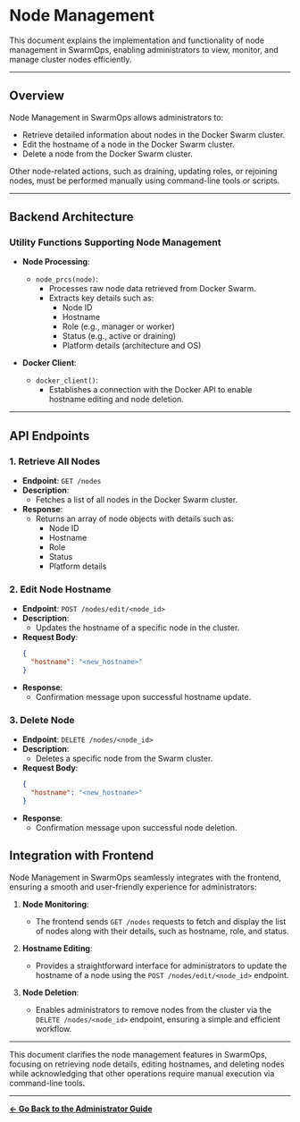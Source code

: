 # Node Management

This document explains the implementation and functionality of node management in SwarmOps, enabling administrators to view, monitor, and manage cluster nodes efficiently.

---

## Overview

Node Management in SwarmOps allows administrators to:
- Retrieve detailed information about nodes in the Docker Swarm cluster.
- Edit the hostname of a node in the Docker Swarm cluster.
- Delete a node from the Docker Swarm cluster.

Other node-related actions, such as draining, updating roles, or rejoining nodes, must be performed manually using command-line tools or scripts.

---

## Backend Architecture

### Utility Functions Supporting Node Management
- **Node Processing**:
  - `node_prcs(node)`:
    - Processes raw node data retrieved from Docker Swarm.
    - Extracts key details such as:
      - Node ID
      - Hostname
      - Role (e.g., manager or worker)
      - Status (e.g., active or draining)
      - Platform details (architecture and OS)

- **Docker Client**:
  - `docker_client()`:
    - Establishes a connection with the Docker API to enable hostname editing and node deletion.

---

## API Endpoints

### 1. Retrieve All Nodes
- **Endpoint**: `GET /nodes`
- **Description**:
  - Fetches a list of all nodes in the Docker Swarm cluster.
- **Response**:
  - Returns an array of node objects with details such as:
    - Node ID
    - Hostname
    - Role
    - Status
    - Platform details

### 2. Edit Node Hostname
- **Endpoint**: `POST /nodes/edit/<node_id>`
- **Description**:
  - Updates the hostname of a specific node in the cluster.
- **Request Body**:
  ```json
  {
    "hostname": "<new_hostname>"
  }
- **Response**:
  - Confirmation message upon successful hostname update.

### 3. Delete Node
- **Endpoint**: `DELETE /nodes/<node_id>`
- **Description**:
  - Deletes a specific node from the Swarm cluster.
- **Request Body**:
  ```json
  {
    "hostname": "<new_hostname>"
  }
- **Response**:
  - Confirmation message upon successful node deletion.

## Integration with Frontend

Node Management in SwarmOps seamlessly integrates with the frontend, ensuring a smooth and user-friendly experience for administrators:

1. **Node Monitoring**:
   - The frontend sends `GET /nodes` requests to fetch and display the list of nodes along with their details, such as hostname, role, and status.

2. **Hostname Editing**:
   - Provides a straightforward interface for administrators to update the hostname of a node using the `POST /nodes/edit/<node_id>` endpoint.

3. **Node Deletion**:
   - Enables administrators to remove nodes from the cluster via the `DELETE /nodes/<node_id>` endpoint, ensuring a simple and efficient workflow.

---

This document clarifies the node management features in SwarmOps, focusing on retrieving node details, editing hostnames, and deleting nodes while acknowledging that other operations require manual execution via command-line tools.

---

**[← Go Back to the Administrator Guide](../administrator-guide.md)**
